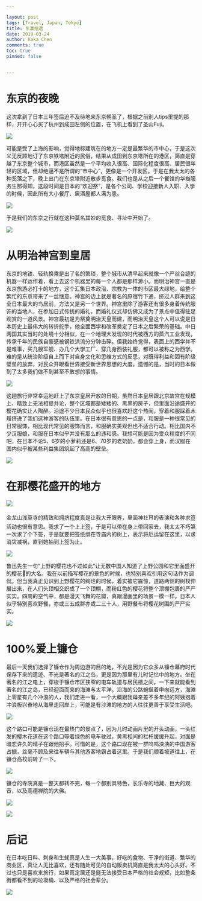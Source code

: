 ```yaml
---

layout: post
tags: [Travel, Japan, Tokyo]
title: 东瀛拾遗
date: 2019-03-24
author: Kaka Chen
comments: true
toc: true
pinned: false


---
```


# 东京的夜晚

这次拿到了日本三年签后迫不及待地来东京朝圣了，根据之前别人tips里提的那样，开开心心买了杭州到成田左侧的位置，在飞机上看到了圣山Fuji。

![](https://raw.githubusercontent.com/kakack/kakack.github.io/master/_images/tokyo1.JPG)

可能是受了上海的影响，觉得地标建筑在的地方一定是最繁华的市中心，于是这次义无反顾地订了东京铁塔附近的民俗，结果从成田到东京塔所在的港区，简直是穿越了东京整个城市，而港区虽然是一个平均收入很高、国际化程度很高、居民很年轻的区域，但却绝逼不是所谓的“市中心”，更像是一个开发区。于是在我太太的各种奚落之下，晚上出门在东京塔附近散步觅食。我们也是从之后一个餐馆的华裔服务生那得知，这段时间是日本的“欢迎祭”，是各个公司、学校迎接新人入职、入学的时候，因此所有大小餐厅、居酒屋都人满为患。

![](https://raw.githubusercontent.com/kakack/kakack.github.io/master/_images/tokyo2.JPG)

于是我们的东京之行就在这种莫名其妙的觅食、寻址中开始了。

![](https://raw.githubusercontent.com/kakack/kakack.github.io/master/_images/tokyo3.JPG)




# 从明治神宫到皇居

东京的地铁、轻轨换乘是出了名的繁琐，整个城市从清早起来就像一个严丝合缝的机器一样运作着，看上去这个机器里的每一个人都是那样渺小。而明治神宫一直是东京旅游必打卡的地方，这个汇集日本政治、宗教为一体的市区最大绿地，给整个繁忙的东京带来了一丝惬意。神宫的边上就是著名的原宿竹下通，挤过人群来到这全日本最大的鸟居前，方法又是另一个世界。神宫里除了游客还有很多身着传统服饰的当地人，在参加日式传统的婚礼，而婚礼仪式却仿佛又成为了景点中值得驻足观赏的一道风景。神宫最初是为祭奠明治天皇而建，而明治天皇这个人可以说是日本历史上最伟大的转折舵手，他全面西学和改革奠定了日本之后繁荣的基础。中日两国其实当时的处境十分相似，在一个地理大发现的时代被西方的蒸汽工业发现，传承千年的民族自豪感被钢铁洪流分分钟击碎。但我始终觉得，表面上的西学并不是难事，买几艘军舰、办几个大学工厂、穿几身西装礼服，都可以被称之为西学。难的是从统治阶级自上而下对自身文化和思维方式的反思，对既得利益和固有阶级壁垒的放弃，对民众开眼看世界接受新世界思想的大度。遗憾的是，当时的日本做到了太多我们做不到甚至不敢想的事情。

![](https://raw.githubusercontent.com/kakack/kakack.github.io/master/_images/tokyo4.JPG)

这趟旅行非常幸运地赶上了东京皇居开放的日期，虽然日本皇居跟北京故宫在规模上、精致上无法相提并论，整个区域都是矮矮的、黑黑的房子，但里面沿途盛开的樱花确实让人陶醉。沿途不少日本民众似乎也很喜欢赶这个热闹，穿着和服踩着木屐挤进了我们这种游客的队伍里。在日本很有意思的一点是，和服是一种很常见的日常服饰，相比现代常见的服饰而言，和服确实美观但也不适合行动。相比国内不少汉服娘，和服在日本似乎并没有那么的违和感。我想可能是因为受众程度的不同吧，在日本不论5、6岁的小萝莉还是6、70岁的老奶奶，都会穿上身，而汉服在国内似乎被某些利益集团筑起了高高的壁垒。

![](https://raw.githubusercontent.com/kakack/kakack.github.io/master/_images/tokyo5.JPG)



# 在那樱花盛开的地方

![](https://raw.githubusercontent.com/kakack/kakack.github.io/master/_images/tokyo6.JPG)

金龙山浅草寺的精致和拥挤程度真是让我大开眼界，里面神社⛩的表演和各种求签活动也很有意思。我求了一个上上签，于是可以带在身上带回家去，我太太不巧第一次求了个下签，于是就要把签纸绑在寺庙内的树上，表示将厄运留在这里，以求消灾减祸，直到她抽到上签为止。

![](https://raw.githubusercontent.com/kakack/kakack.github.io/master/_images/tokyo7.JPG)

鲁迅先生一句“上野的樱花也不过如此”让无数中国人知道了上野公园和它里面盛开的樱花🌸的大名。我在以前描写樱花的景色的时候，也特别喜欢引用这句话作为调侃。但当我真正见识到上野樱花的绚烂的时候，着实被它震惊，道路两侧的树杈伸展出来，在人们头顶相交织成了一个顶棚，而粉红色的樱花将整个顶棚包裹的严严实实。四周的空气中，都是漫天飞舞的花瓣，真跟漫画里的场景一模一样。日本人似乎特别喜欢野餐，亦或三五成群亦或二三十人，用野餐布将樱花树围的严严实实。

![](https://raw.githubusercontent.com/kakack/kakack.github.io/master/_images/tokyo8.JPG)

# 100%爱上镰仓

最后一天我们选择了镰仓作为周边游的目的地，不光是因为它众多从镰仓幕府时代保存下来的遗迹、不光是著名的江之岛，更是因为那里有儿时记忆中的地方。坐在著名的江之电上，穿梭于镰仓市区狭窄的电车轨道与居民楼之间，一下来就能看到著名的江之岛，已经迎面而来的海滩与太平洋。沿海的公路蜿蜒着申向远方，海滩上零星有几个冲浪的人，我们走进一看，一个大概跟我母亲差不多年纪的阿姨抱着冲浪板兴奋地从海里走回岸上，可能是有沙滩的地方的人往往更善于享受生活吧。

![](https://raw.githubusercontent.com/kakack/kakack.github.io/master/_images/tokyo9.JPG)

这个路口可能是镰仓现在最热门的景点了，因为儿时动画片里的开头动画，一头红发的樱木花道在这个路口等着绿色的电车驶过，黄黑相间的栏杆缓缓升起，对面是暗恋许久的晴子在跟他招手。可惜的是，这个路口现在被一群呜呜泱泱的中国游客占据，丝毫不顾及来往车辆与其他游客地霸占着这里。于是我们顺着坡道往上，在镰仓高校前转了一下。

![](https://raw.githubusercontent.com/kakack/kakack.github.io/master/_images/tokyo10.JPG)

镰仓的寺院真是一整天都转不完，每一个都别具特色，长乐寺的地藏、巨大的观音，以及高德禅院的大佛。

![](https://raw.githubusercontent.com/kakack/kakack.github.io/master/_images/tokyo11.JPG)

![](https://raw.githubusercontent.com/kakack/kakack.github.io/master/_images/tokyo12.JPG)


# 后记
在日本吃日料、刺身和生蚝真是人生一大美事，好吃的食物、干净的街道、繁华的商业区，真让人无比喜欢，还有随处可见的自动贩卖机简直是我太太的心头好。不过也只是喜欢来旅行，如果真定居还是挺无法接受日本严格的社会规矩，比如整条街都看不到的垃圾桶、以及严格的社会辈分。

![](https://raw.githubusercontent.com/kakack/kakack.github.io/master/_images/tokyo13.JPG)